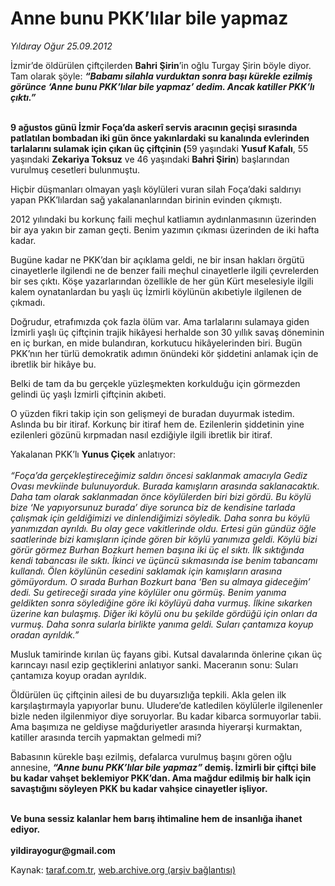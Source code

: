 # Anne bunu PKK’lılar bile yapmaz

*Yıldıray Oğur 25.09.2012*

<div class="yazi"><p>İzmir’de öldürülen çiftçilerden <b>Bahri Şirin</b>’in oğlu Turgay Şirin böyle diyor. Tam olarak şöyle: <strong><i>“Babamı silahla vurduktan sonra başı kürekle ezilmiş görünce ‘Anne bunu PKK’lılar bile yapmaz’ dedim. Ancak katiller PKK’lı çıktı.”</i></strong></p>
<p><strong><br/>9 ağustos günü İzmir Foça’da askerî servis aracının geçişi sırasında patlatılan bombadan iki gün önce yakınlardaki su kanalında evlerinden tarlalarını sulamak için çıkan üç çiftçinin (</strong>59 yaşındaki <b>Yusuf Kafalı</b>, 55 yaşındaki <b>Zekariya Toksuz</b> ve 46 yaşındaki <b>Bahri Şirin</b>) başlarından vurulmuş cesetleri bulunmuştu. </p>
<p>Hiçbir düşmanları olmayan yaşlı köylüleri vuran silah Foça’daki saldırıyı yapan PKK’lılardan sağ yakalananlarından birinin evinden çıkmıştı.</p>
<p>2012 yılındaki bu korkunç faili meçhul katliamın aydınlanmasının üzerinden bir aya yakın bir zaman geçti. Benim yazımın çıkması üzerinden de iki hafta kadar. </p>
<p>Bugüne kadar ne PKK’dan bir açıklama geldi, ne bir insan hakları örgütü cinayetlerle ilgilendi ne de benzer faili meçhul cinayetlerle ilgili çevrelerden bir ses çıktı. Köşe yazarlarından özellikle de her gün Kürt meselesiyle ilgili kalem oynatanlardan bu yaşlı üç İzmirli köylünün akıbetiyle ilgilenen de çıkmadı.</p>
<p>Doğrudur, etrafımızda çok fazla ölüm var. Ama tarlalarını sulamaya giden İzmirli yaşlı üç çiftçinin trajik hikâyesi herhalde son 30 yıllık savaş döneminin en iç burkan, en mide bulandıran, korkutucu hikâyelerinden biri. Bugün PKK’nın her türlü demokratik adımın önündeki kör şiddetini anlamak için de ibretlik bir hikâye bu.</p>
<p>Belki de tam da bu gerçekle yüzleşmekten korkulduğu için görmezden gelindi üç yaşlı İzmirli çiftçinin akıbeti. </p>
<p>O yüzden fikri takip için son gelişmeyi de buradan duyurmak istedim. Aslında bu bir itiraf. Korkunç bir itiraf hem de. Ezilenlerin şiddetinin yine ezilenleri gözünü kırpmadan nasıl ezdiğiyle ilgili ibretlik bir itiraf.</p>
<p>Yakalanan PKK’lı <b>Yunus Çiçek</b> anlatıyor:<br/><br/><i>“Foça’da gerçekleştireceğimiz saldırı öncesi saklanmak amacıyla Gediz Ovası mevkiinde bulunuyorduk. Burada kamışların arasında saklanacaktık. Daha tam olarak saklanmadan önce köylülerden biri bizi gördü. Bu köylü bize ‘Ne yapıyorsunuz burada’ diye sorunca biz de kendisine tarlada çalışmak için geldiğimizi ve dinlendiğimizi söyledik. Daha sonra bu köylü yanımızdan ayrıldı. Bu olay gece vakitlerinde oldu. Ertesi gün gündüz öğle saatlerinde bizi kamışların içinde gören bir köylü yanımıza geldi. Köylü bizi görür görmez Burhan Bozkurt hemen başına iki üç el sıktı. İlk sıktığında kendi tabancası ile sıktı. İkinci ve üçüncü sıkmasında ise benim tabancamı kullandı. Ölen köylünün cesedini saklamak için kamışların arasına gömüyordum. O sırada Burhan Bozkurt bana ‘Ben su almaya gideceğim’ dedi. Su getireceği sırada yine köylüler onu görmüş. Benim yanıma geldikten sonra söylediğine göre iki köylüyü daha vurmuş. İlkine sıkarken üzerine kan bulaşmış. Diğer iki köylü onu bu şekilde gördüğü için onları da vurmuş. Daha sonra sularla birlikte yanıma geldi. Suları çantamıza koyup oradan ayrıldık.”</i></p>
<p>Musluk tamirinde kırılan üç fayans gibi. Kutsal davalarında önlerine çıkan üç karıncayı nasıl ezip geçtiklerini anlatıyor sanki. Maceranın sonu: Suları çantamıza koyup oradan ayrıldık. </p>
<p>Öldürülen üç çiftçinin ailesi de bu duyarsızlığa tepkili. Akla gelen ilk karşılaştırmayla yapıyorlar bunu. Uludere’de katledilen köylülerle ilgilenenler bizle neden ilgilenmiyor diye soruyorlar. Bu kadar kibarca sormuyorlar tabii. Ama başımıza ne geldiyse mağduriyetler arasında hiyerarşi kurmaktan, katiller arasında tercih yapmaktan gelmedi mi? </p>
<p>Babasının kürekle başı ezilmiş, defalarca vurulmuş başını gören oğlu annesine, <strong><i>“Anne bunu PKK’lılar bile yapmaz” </i></strong><strong>demiş. İzmirli bir çiftçi bile bu kadar vahşet beklemiyor PKK’dan. Ama mağdur edilmiş bir halk için savaştığını söyleyen PKK bu kadar vahşice cinayetler işliyor. </strong></p>
<p><strong><br/>Ve buna sessiz kalanlar hem barış ihtimaline hem de insanlığa ihanet ediyor.<br/><br/></strong><b>yildirayogur@gmail.com</b></p>
</div>

Kaynak: [taraf.com.tr](http://www.taraf.com.tr/yildiray-ogur/makale-anne-bunu-pkk-lilar-bile-yapmaz.htm), [web.archive.org (arşiv bağlantısı)](http://web.archive.org/web/20130709165256/http://www.taraf.com.tr/yildiray-ogur/makale-anne-bunu-pkk-lilar-bile-yapmaz.htm)
